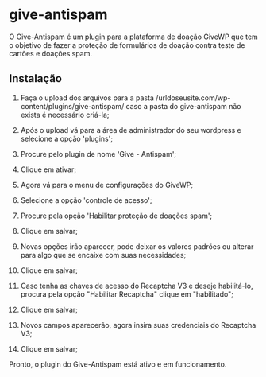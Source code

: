 # give-antispam

O Give-Antispam é um plugin para a plataforma de doação GiveWP que tem o objetivo de fazer a proteção de formulários de doação contra teste de cartões e doações spam.

## Instalação

1) Faça o upload dos arquivos para a pasta /urldoseusite.com/wp-content/plugins/give-antispam/ caso a pasta do give-antispam não exista é necessário criá-la;

2) Após o upload vá para a área de administrador do seu wordpress e selecione a opção 'plugins';

3) Procure pelo plugin de nome 'Give - Antispam';

4) Clique em ativar;

5) Agora vá para o menu de configurações do GiveWP;

6) Selecione a opção 'controle de acesso';

7) Procure pela opção 'Habilitar proteção de doações spam';

8) Clique em salvar;

9) Novas opções irão aparecer, pode deixar os valores padrões ou alterar para algo que se encaixe com suas necessidades;

10) Clique em salvar;

11) Caso tenha as chaves de acesso do Recaptcha V3 e deseje habilitá-lo, procura pela opção "Habilitar Recaptcha" clique em "habilitado";

12) Clique em salvar;

13) Novos campos aparecerão, agora insira suas credenciais do Recaptcha V3;

14) Clique em salvar;

Pronto, o plugin do Give-Antispam está ativo e em funcionamento.


